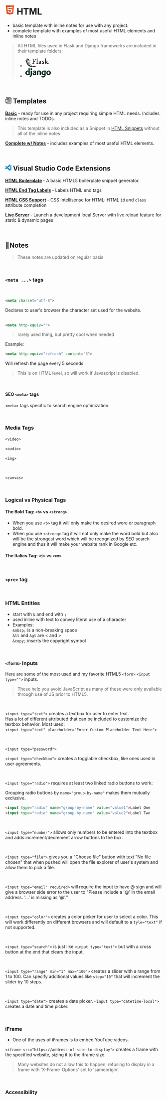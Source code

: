 # <img src="./images/html5-30.png" alt="Flask"> HTML

- basic template with inline notes for use with any project.
- complete template with examples of most useful HTML elements and inline notes

> All HTML files used in Flask and Django frameworks are included in their
> template folders:
>
> - <img src="./images/flask-full-30.png" alt="Flask">
> - <img src="./images/django-full-30.png" alt="Django">

<br>

## <img src="./images/template-20.png" alt="Flask"> Templates

<b>[Basic](generic/index-basic.html)</b> - ready for use in any project requiring
simple HTML needs. Includes inline notes and TODOs.

> This template is also included as a Snippet in <a
> href="https://github.com/ilya0x/snippets-for-html-sass-python-mojo/blob/main/html.json">
> HTML Snippets</a> without all of the inline notes

<b>[Complete w/ Notes](generic/index-complete.html)</b> - includes examples of most
useful HTML elements.

<br>

## <img src="./images/vscode-20.png" alt="Flask"> Visual Studio Code Extensions

<b>[HTML
Boilerplate](https://marketplace.visualstudio.com/items?itemName=sidthesloth.html5-boilerplate)
</b> - A basic HTML5 boilerplate snippet generator.

<b>[HTML End Tag
Labels](https://marketplace.visualstudio.com/items?itemName=anteprimorac.html-end-tag-labels)
</b> - Labels HTML end tags

<b>[HTML CSS
Support](https://marketplace.visualstudio.com/items?itemName=ecmel.vscode-html-css)
</b> - CSS Intellisense for HTML: HTML `id` and `class` attribute completion

<b>[Live Server](https://marketplace.visualstudio.com/items?itemName=ritwickdey.LiveServer)
</b> - Launch a development local Server with live reload feature for static &
dynamic pages

<br>

## 📝Notes

> These notes are updated on regular basis

<br>

### `<meta ...>` tags

<br>

```html
<meta charset="utf-8">
```

Declares to user's browser the character set used for the website.
<br>
<br>

```html
<meta http-equiv="">
```

> rarely used thing, but pretty cool when needed

Example:<br>

```html
<meta http-equiv="refresh" content="5">
```

Will refresh the page every 5 seconds.

> This is on HTML level, so will work if Javascript is disabled.

<br>

#### SEO `<meta>` tags

`<meta>` tags specific to search engine optimization:

<br>

### Media Tags

`<video>`

`<audio>`

`<img>`

<br>

`<canvas>`

<br>

### Logical vs Physical Tags

#### The Bold Tag: `<b>` vs `<strong>`

- When you use `<b>` tag it will only make the desired wore or paragraph bold.
- When you use `<strong>` tag it will not only make the word bold but also will
  be the strongest word which will be recognized by SEO search engine and thus
  it will make your website rank in Google etc.

#### The Italics Tag: `<i>` vs `<em>`

<br>

### `<pre>` tag

<br>

### HTML Entities

- start with `&` and end with `;`
- used inline with text to convey literal use of a character
- Examples:<br>
  `&nbsp;` is a non-breaking space<br>
  `&lt` and `&gt` are < and ><br>
  `&copy;` inserts the copyright symbol<br>
<br>

### `<form>` Inputs

Here are some of the most used and my favorite HTML5 `<form>` `<input type="">` inputs.

> These help you avoid JavaScript as many of these were only available through
> use of JS prior to HTML5.

<br>

`<input type="text">` creates a textbox for user to enter text.<br>
Has a lot of different attributed that can be included to customize the textbox
behavior. Most used: <br>
`<input type="text" placeholder="Enter Custom Placeholder Text Here">`

<br>

`<input type="password">`
<br>

`<input type="checkbox">` creates a togglable checkbox, like ones used in user agreements.

<br>

`<input type="radio">` requires at least two linked radio buttons to work:

Grouping radio buttons by `name="group-by-name"` makes them mutually exclusive.

```html
<input type="radio" name="group-by-name" value="value1">Label One
<input type="radio" name="group-by-name" value="value2">Label Two
```

<br>

`<input type="number">`  allows only numbers to be entered into the textbox and
adds increment/decrement arrow buttons to the box.

<br>

`<input type="file">` gives you a "Choose file" button with text "No file
chosen" that when pushed will open the file explorer of user's system and allow
them to pick a file.

<br>

`<input type="email" required>` will require the input to have @ sign and will
give a browser side error to the user to "Please include a '@' in the email
address. '...' is missing as '@'."

<br>

`<input type="color">` creates a color picker for user to select a color. This
will work differently on different browsers and will default to a `tyle="text"`
if not supported.

<br>

`<input type="search">` is just like `<input type="text">` but with a cross
button at the end that clears the input.

<br>

`<input type="range" min="1" max="100">` creates a slider with a range from 1
to 100. Can specify additional values like `step="10"` that will increment the
slider by 10 steps.

<br>

`<input type="date">` creates a date picker. `<input type="datetime-local">`
creates a date and time picker.

<br>

### iFrame

- One of the uses of iFrames is to embed YouTube videos.

`<iframe src="https://address-of-site-to-display">` creates a frame with the
specified website, sizing it to the iframe size.

> Many websites do not allow this to happen, refusing to display in a frame with
> 'X-Frame-Options' set to 'sameorigin'.

<br>

### Accessibility
